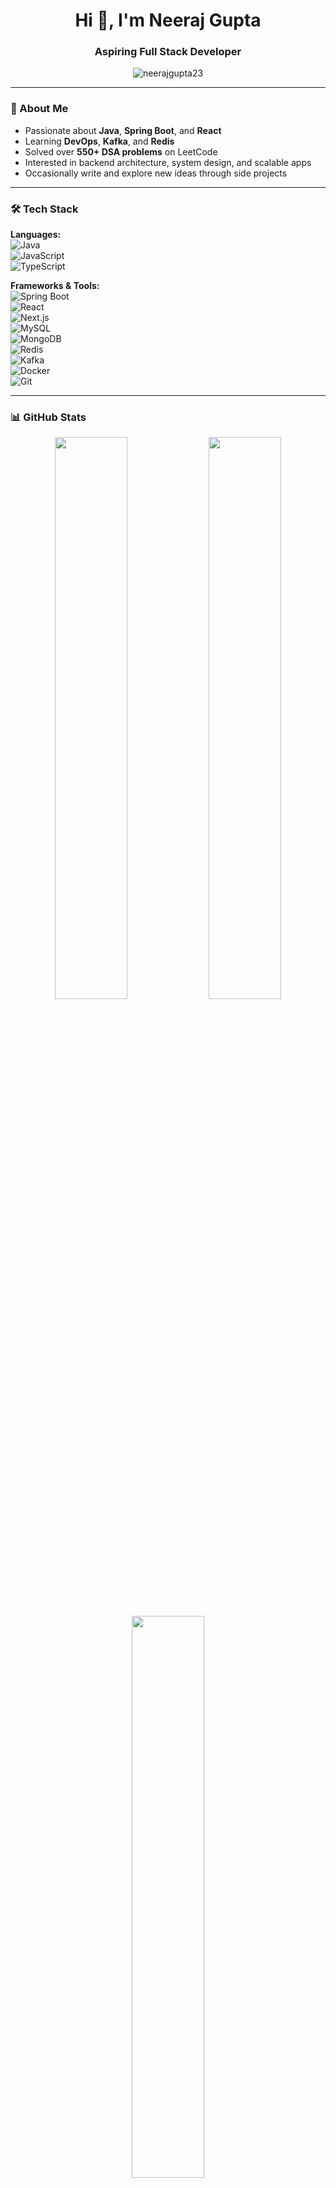 <h1 align="center">Hi 👋, I'm Neeraj Gupta</h1>
<h3 align="center">Aspiring Full Stack Developer</h3>

<p align="center">
  <img src="https://komarev.com/ghpvc/?username=neerajgupta23&label=Profile%20views&color=0e75b6&style=flat" alt="neerajgupta23" />
</p>

---

### 🚀 About Me

- Passionate about **Java**, **Spring Boot**, and **React**
- Learning **DevOps**, **Kafka**, and **Redis**
- Solved over **550+ DSA problems** on LeetCode
- Interested in backend architecture, system design, and scalable apps
- Occasionally write and explore new ideas through side projects

---

### 🛠️ Tech Stack

**Languages:**  
![Java](https://img.shields.io/badge/Java-ED8B00?style=flat&logo=java&logoColor=white)  
![JavaScript](https://img.shields.io/badge/JavaScript-F7DF1E?style=flat&logo=javascript&logoColor=black)  
![TypeScript](https://img.shields.io/badge/TypeScript-007ACC?style=flat&logo=typescript&logoColor=white)

**Frameworks & Tools:**  
![Spring Boot](https://img.shields.io/badge/Spring_Boot-6DB33F?style=flat&logo=spring-boot&logoColor=white)  
![React](https://img.shields.io/badge/React-20232A?style=flat&logo=react&logoColor=61DAFB)  
![Next.js](https://img.shields.io/badge/Next.js-000000?style=flat&logo=nextdotjs&logoColor=white)  
![MySQL](https://img.shields.io/badge/MySQL-00000F?style=flat&logo=mysql&logoColor=white)  
![MongoDB](https://img.shields.io/badge/MongoDB-4EA94B?style=flat&logo=mongodb&logoColor=white)  
![Redis](https://img.shields.io/badge/Redis-DC382D?style=flat&logo=redis&logoColor=white)  
![Kafka](https://img.shields.io/badge/Apache_Kafka-231F20?style=flat&logo=apache-kafka)  
![Docker](https://img.shields.io/badge/Docker-2496ED?style=flat&logo=docker&logoColor=white)  
![Git](https://img.shields.io/badge/Git-F05032?style=flat&logo=git&logoColor=white)


---

### 📊 GitHub Stats

<p align="center">
  <img src="https://github-readme-stats.vercel.app/api?username=NeerajGupta23&show_icons=true&theme=tokyonight" width="48%" />
  <img src="https://github-readme-streak-stats.herokuapp.com?user=NeerajGupta23&theme=tokyonight" width="48%" />
</p>

<p align="center">
  <img src="https://github-readme-stats.vercel.app/api/top-langs/?username=NeerajGupta23&layout=compact&theme=tokyonight" width="48%" />
</p>

---

### 📫 Connect with Me

- LinkedIn: [linkedin.com/in/neerajgupta23](https://linkedin.com/in/neerajgupta23)
- Email: [230803neeraj@gmail.com](mailto:230803neeraj@gmail.com)

